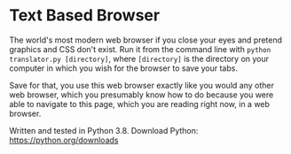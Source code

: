# Text Based Browser
The world's most modern web browser if you close your eyes and pretend graphics and CSS don't exist. Run it from the command line with ``python translator.py [directory]``, where ``[directory]`` is the directory on your computer in which you wish for the browser to save your tabs.

Save for that, you use this web browser exactly like you would any other web browser, which you presumably know how to do because you were able to navigate to this page, which you are reading right now, in a web browser.

Written and tested in Python 3.8. Download Python: https://python.org/downloads
